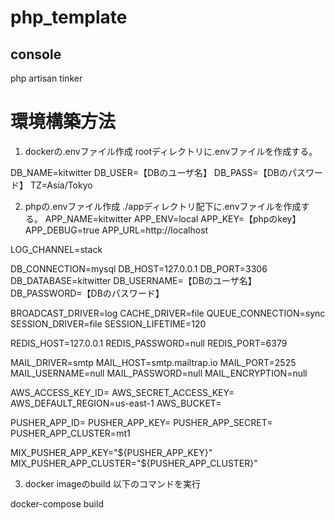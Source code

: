 # php_template

## console
php artisan tinker


# 環境構築方法

1. dockerの.envファイル作成
rootディレクトリに.envファイルを作成する。

DB_NAME=kitwitter
DB_USER=【DBのユーザ名】
DB_PASS=【DBのパスワード】
TZ=Asia/Tokyo


2. phpの.envファイル作成
./appディレクトリ配下に.envファイルを作成する。
APP_NAME=kitwitter
APP_ENV=local
APP_KEY=【phpのkey】
APP_DEBUG=true
APP_URL=http://localhost

LOG_CHANNEL=stack

DB_CONNECTION=mysql
DB_HOST=127.0.0.1
DB_PORT=3306
DB_DATABASE=kitwitter
DB_USERNAME=【DBのユーザ名】
DB_PASSWORD=【DBのパスワード】

BROADCAST_DRIVER=log
CACHE_DRIVER=file
QUEUE_CONNECTION=sync
SESSION_DRIVER=file
SESSION_LIFETIME=120

REDIS_HOST=127.0.0.1
REDIS_PASSWORD=null
REDIS_PORT=6379

MAIL_DRIVER=smtp
MAIL_HOST=smtp.mailtrap.io
MAIL_PORT=2525
MAIL_USERNAME=null
MAIL_PASSWORD=null
MAIL_ENCRYPTION=null

AWS_ACCESS_KEY_ID=
AWS_SECRET_ACCESS_KEY=
AWS_DEFAULT_REGION=us-east-1
AWS_BUCKET=

PUSHER_APP_ID=
PUSHER_APP_KEY=
PUSHER_APP_SECRET=
PUSHER_APP_CLUSTER=mt1

MIX_PUSHER_APP_KEY="${PUSHER_APP_KEY}"
MIX_PUSHER_APP_CLUSTER="${PUSHER_APP_CLUSTER}"


3. docker imageのbuild
以下のコマンドを実行

docker-compose build
